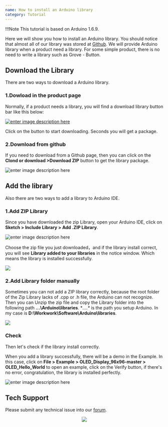```yaml
---
name: How to install an Arduino library
category: Tutorial
---
```


!!!Note
    This tutorial is based on Arduino 1.6.9.


Here we will show you how to install an Arduino library. You should notice that almost all of our library was stored at [Github](https://github.com/Seeed-Studio). We will provide Arduino library when a product need a library. For some simple product, there is no need to write a library such as Grove - Button.

## Download the Library

There are two ways to download a Arduino library.

### 1.Dowload in the product page
Normally, if a product needs a library, you will find a download library button bar like this below:

[![enter image description here](https://files.seeedstudio.com/wiki/Grove_OLED_1.12/images/library.png)](https://github.com/Seeed-Studio/OLED_Display_96X96/archive/master.zip)

Click on the button to start downloading. Seconds you will get a package.

### 2.Download from github

If you need to download from a Github page, then you can click on the **Clond or download >Download ZIP** button to get the library package.

![enter image description here](https://files.seeedstudio.com/wiki/Tutorial_Add_Arduino_Library/images/github_download.png)

## Add the library

Also there are two ways to add a library to Arduino IDE.

### 1.Add ZIP Library

Since you have downloaded the zip Library, open your Arduino IDE, click on **Sketch > Include Library > Add .ZIP Library**.

![enter image description here](https://files.seeedstudio.com/wiki/Get_Started_With_Arduino/img/Add_Zip.png)

Choose the zip file you just downloaded，and if the library install correct, you will see **Library added to your libraries** in the notice window. Which means the library is installed successfully.

![](https://files.seeedstudio.com/wiki/Get_Started_With_Arduino/img/upload_complete.png)

### 2.Add Library folder manually
Sometimes you can not add a ZIP library correctly, because the root folder of the Zip Library lacks of .cpp or .h file, the Arduino can not recognize. Then you can Unzip the zip file and copy the Library folder into the following path **...\Arduino\libraries**. **....\** is the path you setup Arduino. In my case is **D:\Workwork\Software\Arduino\libraries**.

![](https://files.seeedstudio.com/wiki/Get_Started_With_Arduino/img/Location_lib.png)











### Check
Then let's check if the library install correctly.

When you add a library successfully, there will be a demo in the Example. In this case, click on **File > Example > OLED_Display_96x96-master > OLED_Hello_World** to open an example, click on the Verify button, if there's no error, congratulation, the library is installed perfectly. 


![enter image description here](https://files.seeedstudio.com/wiki/Get_Started_With_Arduino/img/successlly.png)

## Tech Support
Please submit any technical issue into our [forum](https://forum.seeedstudio.com/). <br /><p style="text-align:center"><a href="https://www.seeedstudio.com/act-4.html?utm_source=wiki&utm_medium=wikibanner&utm_campaign=newproducts" target="_blank"><img src="https://files.seeedstudio.com/wiki/Wiki_Banner/new_product.jpg" /></a></p>
